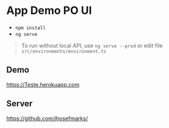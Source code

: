 # App Demo PO UI

- `npm install`
- `ng serve`

> To run without local API, use `ng serve --prod` or edit file `src/environments/environment.ts`

## Demo

https://Teste.herokuapp.com

## Server

https://github.com/jhosefmarks/
